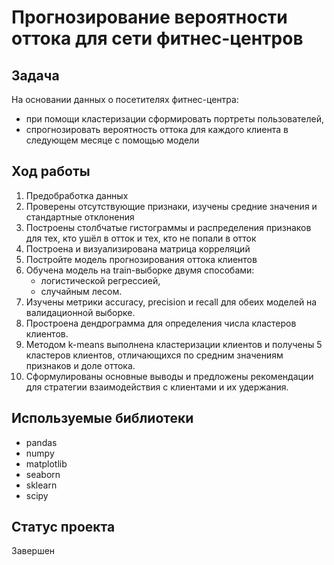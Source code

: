 # Прогнозирование вероятности оттока для сети фитнес-центров

## Задача


На основании данных о посетителях фитнес-центра:
* при помощи кластеризации сформировать портреты пользователей, 
* спрогнозировать вероятность оттока для каждого клиента в следующем месяце с помощью модели
    
## Ход работы

1. Предобработка данных
2. Проверены отсутствующие признаки, изучены средние значения и стандартные отклонения
3. Построены столбчатые гистограммы и распределения признаков для тех, кто ушёл в отток и тех, кто не попали в отток
4. Построена и визуализирована матрица корреляций
5. Постройте модель прогнозирования оттока клиентов
6. Обучена модель на train-выборке двумя способами:
    * логистической регрессией,
    * случайным лесом.
7. Изучены метрики accuracy, precision и recall для обеих моделей на валидационной выборке.
8. Простроена дендрограмма для определения числа кластеров клиентов.
9. Методом k-means выполнена кластеризации клиентов и получены 5 кластеров клиентов, отличающихся по средним значениям признаков и доле оттока.
10. Сформулированы основные выводы и предложены рекомендации для стратегии взаимодействия с клиентами и их удержания.

## Используемые библиотеки

- pandas
- numpy
- matplotlib
- seaborn
- sklearn
- scipy

## Статус проекта
Завершен
